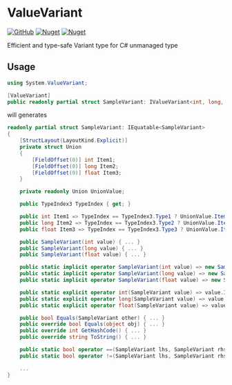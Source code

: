 # ValueVariant
[![GitHub](https://img.shields.io/github/license/hikarin522/ValueVariant)](LICENSE)
[![Nuget](https://img.shields.io/nuget/v/ValueVariant)](https://www.nuget.org/packages/ValueVariant/)
[![Nuget](https://img.shields.io/nuget/dt/ValueVariant)](https://www.nuget.org/packages/ValueVariant/)

Efficient and type-safe Variant type for C# unmanaged type

## Usage

```cs
using System.ValueVariant;

[ValueVariant]
public readonly partial struct SampleVariant: IValueVariant<int, long, float> { }
```

will generates

```cs
readonly partial struct SampleVariant: IEquatable<SampleVariant>
{
    [StructLayout(LayoutKind.Explicit)]
    private struct Union
    {
        [FieldOffset(0)] int Item1;
        [FieldOffset(0)] long Item2;
        [FieldOffset(0)] float Item3;
    }

    private readonly Union UnionValue;

    public TypeIndex3 TypeIndex { get; }

    public int Item1 => TypeIndex == TypeIndex3.Type1 ? UnionValue.Item1 : throw new InvalidCastException();
    public long Item2 => TypeIndex == TypeIndex3.Type2 ? UnionValue.Item2 : throw new InvalidCastException();
    public float Item3 => TypeIndex == TypeIndex3.Type3 ? UnionValue.Item3 : throw new InvalidCastException();

    public SampleVariant(int value) { ... }
    public SampleVariant(long value) { ... }
    public SampleVariant(float value) { ... }

    public static implicit operator SampleVariant(int value) => new SampleVariant(value);
    public static implicit operator SampleVariant(long value) => new SampleVariant(value);
    public static implicit operator SampleVariant(float value) => new SampleVariant(value);

    public static explicit operator int(SampleVariant value) => value.Item1;
    public static explicit operator long(SampleVariant value) => value.Item2;
    public static explicit operator float(SampleVariant value) => value.Item3;

    public bool Equals(SampleVariant other) { ... }
    public override bool Equals(object obj) { ... }
    public override int GetHashCode() { ... }
    public override string ToString() { ... }

    public static bool operator ==(SampleVariant lhs, SampleVariant rhs) { ... }
    public static bool operator !=(SampleVariant lhs, SampleVariant rhs) { ... }

    ...
}
```
